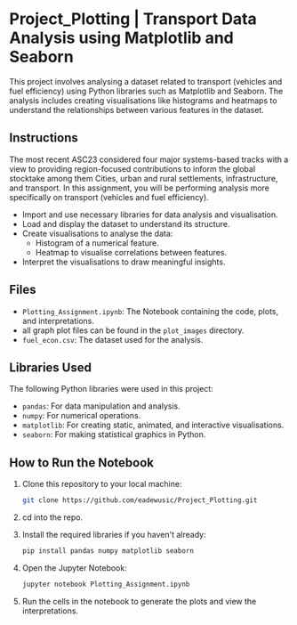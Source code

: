 # Project_Plotting | Transport Data Analysis using Matplotlib and Seaborn

This project involves analysing a dataset related to transport (vehicles and fuel efficiency) using Python libraries such as Matplotlib and Seaborn. The analysis includes creating visualisations like histograms and heatmaps to understand the relationships between various features in the dataset.

## Instructions

The most recent ASC23 considered four major systems-based tracks with a view to providing region-focused contributions to inform the global stocktake among them Cities, urban and rural settlements, infrastructure, and transport. In this assignment, you will be performing analysis more specifically on transport (vehicles and fuel efficiency). 

- Import and use necessary libraries for data analysis and visualisation.
- Load and display the dataset to understand its structure.
- Create visualisations to analyse the data:
  - Histogram of a numerical feature.
  - Heatmap to visualise correlations between features.
- Interpret the visualisations to draw meaningful insights.

## Files

- `Plotting_Assignment.ipynb`: The Notebook containing the code, plots, and interpretations.
- all graph plot files can be found in the `plot_images` directory.
- `fuel_econ.csv`: The dataset used for the analysis.

## Libraries Used

The following Python libraries were used in this project:

- `pandas`: For data manipulation and analysis.
- `numpy`: For numerical operations.
- `matplotlib`: For creating static, animated, and interactive visualisations.
- `seaborn`: For making statistical graphics in Python.

## How to Run the Notebook

1. Clone this repository to your local machine:
    ```bash
    git clone https://github.com/eadewusic/Project_Plotting.git
    ```

2. cd into the repo.

3. Install the required libraries if you haven't already:
    ```bash
    pip install pandas numpy matplotlib seaborn
    ```
4. Open the Jupyter Notebook:
    ```bash
    jupyter notebook Plotting_Assignment.ipynb
    ```
5. Run the cells in the notebook to generate the plots and view the interpretations.
